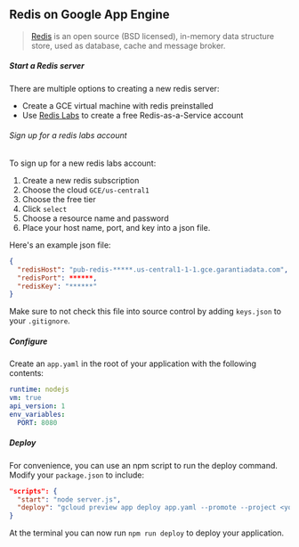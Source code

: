## Redis on Google App Engine

> [Redis](http://redis.io/) is an open source (BSD licensed), in-memory data structure store, used as database, cache and message broker.

##### Start a Redis server

There are multiple options to creating a new redis server:
- Create a GCE virtual machine with redis preinstalled
- Use [Redis Labs](https://redislabs.com/signup-gce-lp1) to create a free Redis-as-a-Service account

###### Sign up for a redis labs account

To sign up for a new redis labs account:

1. Create a new redis subscription
2. Choose the cloud `GCE/us-central1`
3. Choose the free tier
4. Click `select` 
5. Choose a resource name and password
6. Place your host name, port, and key into a json file.

Here's an example json file:

```json
{
  "redisHost": "pub-redis-*****.us-central1-1-1.gce.garantiadata.com",
  "redisPort": ******,
  "redisKey": "******"
}
```

Make sure to not check this file into source control by adding `keys.json` to your `.gitignore`. 

##### Configure

Create an `app.yaml` in the root of your application with the following contents:

```yaml
runtime: nodejs
vm: true
api_version: 1
env_variables:
  PORT: 8080
```

##### Deploy

For convenience, you can use an npm script to run the deploy command. Modify your `package.json` to include:

```json
"scripts": {
  "start": "node server.js",
  "deploy": "gcloud preview app deploy app.yaml --promote --project <your-project-id>"
}
```

At the terminal you can now run `npm run deploy` to deploy your application.
